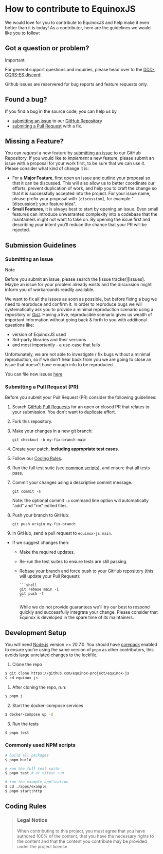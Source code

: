 # How to contribute to EquinoxJS

We would love for you to contribute to EquinoxJS and help make it even better
than it is today! As a contributor, here are the guidelines we would like you
to follow:

## <a href="question"></a> Got a question or problem?

> [!IMPORTANT]
> For general support questions and inquiries, please head over to the [DDD-CQRS-ES discord][discord].

Github issues are reservered for bug reports and feature requests only.

## <a href="bug"></a> Found a bug?

If you find a bug in the source code, you can help us by

- [submitting an issue](#submit-issue) to our [GitHub Repository][github]
- [submiting a Pull Request](#submit-pr) with a fix.

## <a name="feature"></a> Missing a Feature?

You can _request_ a new feature by [submitting an issue](#submit-issue) to our GitHub
Repository. If you would like to _implement_ a new feature, please submit an issue with
a proposal for your work first, to be sure that we can use it.
Please consider what kind of change it is:

- For a **Major Feature**, first open an issue and outline your proposal so
  that it can be discussed. This will also allow us to better coordinate our
  efforts, prevent duplication of work, and help you to craft the change so
  that it is successfully accepted into the project. For your issue name,
  please prefix your proposal with `[discussion]`, for example "[discussion]:
  your feature idea".
- **Small Features**, it is always best to start by opening an issue. Even small features can introduce
  unwarranted complexity into a codebase that the maintainers might not want to take on. By opening the
  issue first and describing your intent you'll reduce the chance that your PR will be rejected.

## <a name="submit"></a> Submission Guidelines

### <a name="submit-issue"></a> Submitting an Issue

> [!NOTE]
> Before you submit an issue, please search the [issue tracker][issues]. Maybe
> an issue for your problem already exists and the discussion might inform you
> of workarounds readily available.

We want to fix all the issues as soon as possible, but before fixing a bug we
need to reproduce and confirm it. In order to reproduce bugs we will
systematically ask you to provide a minimal reproduction scenario using a
repository or [Gist](https://gist.github.com/). Having a live, reproducible
scenario gives us wealth of important information without going back & forth to
you with additional questions like:

- version of EquinoxJS used
- 3rd-party libraries and their versions
- and most importantly - a use-case that fails

Unfortunately, we are not able to investigate / fix bugs without a minimal
reproduction, so if we don't hear back from you we are going to close an issue
that doesn't have enough info to be reproduced.

You can file new issues [here][new_issue]

### <a name="submit-pr"></a> Submitting a Pull Request (PR)

Before you submit your Pull Request (PR) consider the following guidelines:

1. Search [GitHub Pull Requests][gh_prs] for an open or closed PR
   that relates to your submission. You don't want to duplicate effort.
1. Fork this repository.
1. Make your changes in a new git branch:

   ```shell
   git checkout -b my-fix-branch main
   ```

1. Create your patch, **including appropriate test cases**.
1. Follow our [Coding Rules](#rules).
1. Run the full test suite (see [common scripts](#common-scripts)),
   and ensure that all tests pass.
1. Commit your changes using a descriptive commit message.

   ```shell
   git commit -a
   ```

   Note: the optional commit `-a` command line option will automatically "add" and "rm" edited files.

1. Push your branch to GitHub:

   ```shell
   git push origin my-fix-branch
   ```

1. In GitHub, send a pull request to `equinox-js:main`.

- If we suggest changes then:

  - Make the required updates.
  - Re-run the test suites to ensure tests are still passing.
  - Rebase your branch and force push to your GitHub repository (this will update your Pull Request):

        ```shell
        git rebase main -i
        git push -f
        ```

    While we do not provide guarantees we'll try our best to respond quickly and
    successfully integrate your change. Please consider that Equinox is developed
    in the spare time of its maintainers.

## <a name="development"></a> Development Setup

You will need [Node.js](https://nodejs.org) version >= 20.7.0.
You should have [corepack](https://nodejs.org/api/corepack.html) enabled to
ensure you're using the same version of `pnpm` as other contributors, this
avoids large unrelated changes to the lockfile.

1. Clone the repo
```bash
$ git clone https://github.com/equinox-project/equinox-js
$ cd equinox-js
```

1. After cloning the repo, run:

```bash
$ pnpm i
```

2. Start the docker-compose services

```bash
$ docker-compose up -d
```

3. Run the tests

```bash
$ pnpm test
```

### <a name="common-scripts"></a>Commonly used NPM scripts

```bash
# build all packages
$ pnpm build

# run the full test suite
$ pnpm test # or vitest run

# run the example application
$ cd ./apps/example
$ pnpm start:http
```

## <a name="rules"></a> Coding Rules

> ### Legal Notice
>
> When contributing to this project, you must agree that you have authored 100%
> of the content, that you have the necessary rights to the content and that
> the content you contribute may be provided under the project license.



[github]: https://github.com/equinox-project/equinox-js
[discord]: https://discord.gg/sEZGSHNNbH
[new_issue]: https://github.com/equinox-project/equinox-js/issues/new
[gh_prs]: https://github.com/equinox-project/equinox-js/pulls
